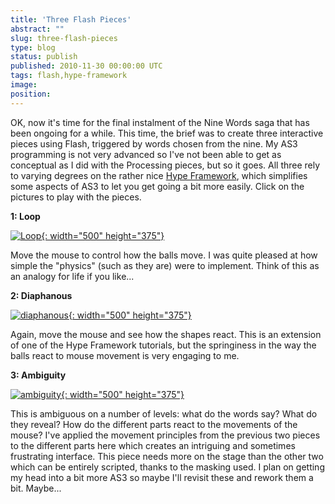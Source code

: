 ```yaml
---
title: 'Three Flash Pieces'
abstract: ""
slug: three-flash-pieces
type: blog
status: publish
published: 2010-11-30 00:00:00 UTC
tags: flash,hype-framework
image: 
position: 
---
```


OK, now it's time for the final instalment of the Nine Words saga that
has been ongoing for a while. This time, the brief was to create three
interactive pieces using Flash, triggered by words chosen from the nine.
My AS3 programming is not very advanced so I've not been able to get as
conceptual as I did with the Processing pieces, but so it goes. All
three rely to varying degrees on the rather nice [Hype Framework][1], which simplifies some aspects of AS3 to let you get
going a bit more easily. Click on the pictures to play with the pieces.

**1: Loop**

[![Loop](/images/loopscreen_5218949885_o.jpg){:
width="500" height="375"}][2]

Move the mouse to control how the balls move. I was quite pleased at how
simple the \"physics\" (such as they are) were to implement. Think of
this as an analogy for life if you like...

**2: Diaphanous**

[![diaphanous](/images/diaphanous_5219539366_o.jpg){:
width="500" height="375"}][3]

Again, move the mouse and see how the shapes react. This is an extension
of one of the Hype Framework tutorials, but the springiness in the way
the balls react to mouse movement is very engaging to me.

**3: Ambiguity**

[![ambiguity](/images/ambiguity_5218950223_o.jpg){:
width="500" height="375"}][4]

This is ambiguous on a number of levels: what do the words say? What do
they reveal? How do the different parts react to the movements of the
mouse? I've applied the movement principles from the previous two
pieces to the different parts here which creates an intriguing and
sometimes frustrating interface. This piece needs more on the stage than
the other two which can be entirely scripted, thanks to the masking
used. I plan on getting my head into a bit more AS3 so maybe I'll
revisit these and rework them a bit. Maybe...



[1]: http://www.hypeframework.org/
[2]: http://megaswf.com/serve/79118/
[3]: http://megaswf.com/serve/79128/
[4]: http://megaswf.com/serve/79129/
